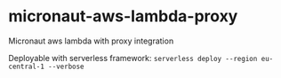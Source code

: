 # micronaut-aws-lambda-proxy
Micronaut aws lambda with proxy integration

Deployable with serverless framework: `serverless deploy --region eu-central-1 --verbose`

